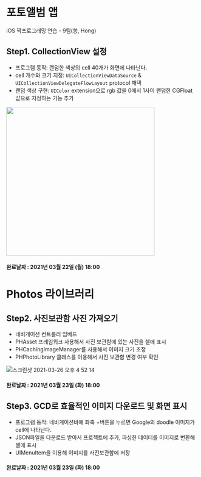 # 포토앨범 앱
iOS 짝프로그래밍 연습 - 9팀(쏭, Hong)

## Step1. CollectionView 설정

* 프로그램 동작: 랜덤한 색상의 cell 40개가 화면에 나타난다.
* cell 개수와 크기 지정: `UICollectionViewDataSource` & `UICollectionViewDelegateFlowLayout` protocol 채택
* 랜덤 색상 구현: `UIColor` extension으로 rgb 값을 0에서 1사이 랜덤한 CGFloat 값으로 지정하는 기능 추가

<img src="https://user-images.githubusercontent.com/56751259/112561245-2a999680-8e18-11eb-8121-c5b9108f3b63.png" width=390>

#### 완료날짜 : 2021년 03월 22일 (월) 18:00

# Photos 라이브러리


## Step2. 사진보관함 사진 가져오기

* 네비게이션 컨트롤러 임베드
* PHAsset 프레임워크 사용해서 사진 보관함에 있는 사진을 셀에 표시
* PHCachingImageManager를 사용해서 이미지 크기 조정
* PHPhotoLibrary 클래스를 이용해서 사진 보관함 변경 여부 확인

![스크린샷 2021-03-26 오후 4 52 14](https://user-images.githubusercontent.com/73683735/112599789-b8df3e00-8e53-11eb-9090-d3f6e8b844d2.png)

#### 완료날짜 : 2021년 03월 23일 (화) 18:00

## Step3. GCD로 효율적인 이미지 다운로드 및 화면 표시

* 프로그램 동작: 네비게이션바에 좌측 +버튼을 누르면 Google의 doodle 이미지가 cell에 나타난다.
* JSON파일을 다운로드 받아서 프로젝트에 추가, 파싱한 데이터를 이미지로 변환해 셀에 표시
* UIMenuItem을 이용해 이미지를 사진보관함에 저장

#### 완료날짜 : 2021년 03월 23일 (화) 18:00

